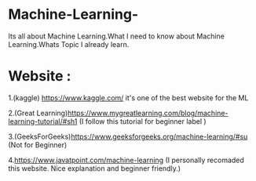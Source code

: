 # Machine-Learning-
Its all about Machine Learning.What I need to know about Machine Learning.Whats Topic I already learn.

# Website :
1.(kaggle) https://www.kaggle.com/ it's one of the best website for the ML

2.(Great Learning)https://www.mygreatlearning.com/blog/machine-learning-tutorial/#sh1 (I follow this tutorial for  beginner label )

3.(GeeksForGeeks)https://www.geeksforgeeks.org/machine-learning/#su (Not for Beginner)

4.https://www.javatpoint.com/machine-learning (I personally recomaded this website. Nice explanation and beginner friendly.)
